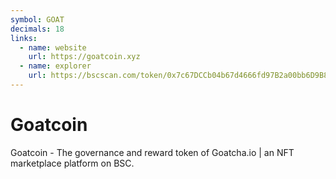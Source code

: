 ```yaml
---
symbol: GOAT
decimals: 18
links:
  - name: website
    url: https://goatcoin.xyz
  - name: explorer
    url: https://bscscan.com/token/0x7c67DCCb04b67d4666fd97B2a00bb6D9B8D82E3F
---
```


# Goatcoin

Goatcoin - The governance and reward token of Goatcha.io | an NFT marketplace platform on BSC.
